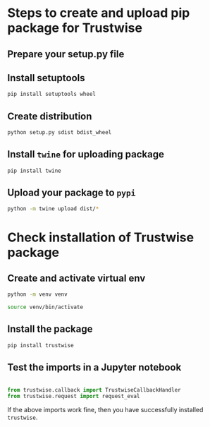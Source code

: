 # Steps to create and upload pip package for Trustwise
## Prepare your setup.py file

## Install setuptools
```sh
pip install setuptools wheel
```

## Create distribution
```sh
python setup.py sdist bdist_wheel
```

## Install `twine` for uploading package

```sh
pip install twine
```

## Upload your package to `pypi`
```sh
python -m twine upload dist/*
```

# Check installation of Trustwise package

## Create and activate virtual env 

```sh
python -m venv venv

source venv/bin/activate
```

## Install the package

```sh
pip install trustwise
```

## Test the imports in a Jupyter notebook

```python

from trustwise.callback import TrustwiseCallbackHandler
from trustwise.request import request_eval

```
If the above imports work fine, then you have successfully installed `trustwise`.
